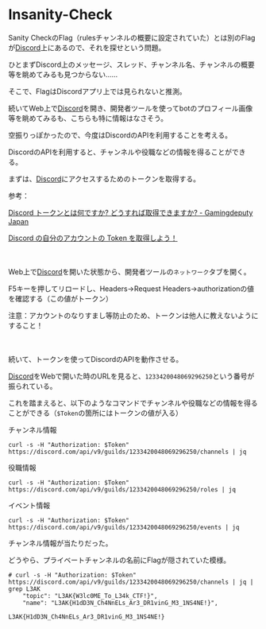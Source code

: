 # Insanity-Check

Sanity CheckのFlag（rulesチャンネルの概要に設定されていた）とは別のFlagが[Discord](https://discord.gg/wjSVdt3a7G)上にあるので、それを探せという問題。

ひとまずDiscord上のメッセージ、スレッド、チャンネル名、チャンネルの概要等を眺めてみるも見つからない……

そこで、FlagはDiscordアプリ上では見られないと推測。

続いてWeb上で[Discord](https://discord.gg/wjSVdt3a7G)を開き、開発者ツールを使ってbotのプロフィール画像等を眺めてみるも、こちらも特に情報はなさそう。

空振りっぽかったので、今度はDiscordのAPIを利用することを考える。

DiscordのAPIを利用すると、チャンネルや役職などの情報を得ることができる。

まずは、[Discord](https://discord.gg/wjSVdt3a7G)にアクセスするためのトークンを取得する。

参考：

[Discord トークンとは何ですか? どうすれば取得できますか? - Gamingdeputy Japan](https://www.gamingdeputy.com/jp/how-tos/discord-トークンとは何ですか-どうすれば取得できます/)

[Discord の自分のアカウントの Token を取得しよう！](https://shunshun94.github.io/shared/sample/discordAccountToken)

　

Web上で[Discord](https://discord.gg/wjSVdt3a7G)を開いた状態から、開発者ツールの`ネットワーク`タブを開く。

F5キーを押してリロードし、Headers->Request Headers->authorizationの値を確認する（この値がトークン）

注意：アカウントのなりすまし等防止のため、トークンは他人に教えないようにすること！

　

続いて、トークンを使ってDiscordのAPIを動作させる。

[Discord](https://discord.gg/wjSVdt3a7G)をWebで開いた時のURLを見ると、`1233420048069296250`という番号が振られている。

これを踏まえると、以下のようなコマンドでチャンネルや役職などの情報を得ることができる（`$Token`の箇所にはトークンの値が入る）

チャンネル情報
```
curl -s -H "Authorization: $Token" https://discord.com/api/v9/guilds/1233420048069296250/channels | jq
```

役職情報
```
curl -s -H "Authorization: $Token" https://discord.com/api/v9/guilds/1233420048069296250/roles | jq
```

イベント情報
```
curl -s -H "Authorization: $Token" https://discord.com/api/v9/guilds/1233420048069296250/events | jq
```

チャンネル情報が当たりだった。

どうやら、プライベートチャンネルの名前にFlagが隠されていた模様。

```
# curl -s -H "Authorization: $Token" https://discord.com/api/v9/guilds/1233420048069296250/channels | jq | grep L3AK
    "topic": "L3AK{W3lc0ME_To_L34k_CTF!}",
    "name": "L3AK{H1dD3N_Ch4NnELs_Ar3_DR1vinG_M3_1NS4NE!}",
```

```
L3AK{H1dD3N_Ch4NnELs_Ar3_DR1vinG_M3_1NS4NE!}
```
